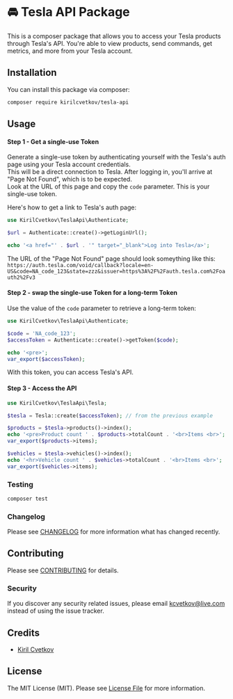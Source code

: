 # 🚘 Tesla API Package

This is a composer package that allows you to access your Tesla products through Tesla's API. You're able to view products, send commands, get metrics, and more from your Tesla account.

## Installation

You can install this package via composer:

```bash
composer require kirilcvetkov/tesla-api
```

## Usage

#### Step 1 - Get a single-use Token
Generate a single-use token by authenticating yourself with the Tesla's auth page using your Tesla account credentials.<br>
This will be a direct connection to Tesla. After logging in, you'll arrive at "Page Not Found", which is to be expected.<br>
Look at the URL of this page and copy the `code` parameter. This is your single-use token.

Here's how to get a link to Tesla's auth page:
```php
use KirilCvetkov\TeslaApi\Authenticate;

$url = Authenticate::create()->getLoginUrl();

echo '<a href="' . $url . '" target="_blank">Log into Tesla</a>';
```
The URL of the "Page Not Found" page should look someything like this: `https://auth.tesla.com/void/callback?locale=en-US&code=NA_code_123&state=zzz&issuer=https%3A%2F%2Fauth.tesla.com%2Foauth2%2Fv3`

#### Step 2 - swap the single-use Token for a long-term Token
Use the value of the `code` parameter to retrieve a long-term token:

```php
use KirilCvetkov\TeslaApi\Authenticate;

$code = 'NA_code_123';
$accessToken = Authenticate::create()->getToken($code);

echo '<pre>';
var_export($accessToken);
```

With this token, you can access Tesla's API.

#### Step 3 - Access the API

```php
use KirilCvetkov\TeslaApi\Tesla;

$tesla = Tesla::create($accessToken); // from the previous example

$products = $tesla->products()->index();
echo '<pre>Product count ' . $products->totalCount . '<br>Items <br>';
var_export($products->items);

$vehicles = $tesla->vehicles()->index();
echo '<hr>Vehicle count ' . $vehicles->totalCount . '<br>Items <br>';
var_export($vehicles->items);
```

### Testing

```bash
composer test
```

### Changelog

Please see [CHANGELOG](CHANGELOG.md) for more information what has changed recently.

## Contributing

Please see [CONTRIBUTING](CONTRIBUTING.md) for details.

### Security

If you discover any security related issues, please email kcvetkov@live.com instead of using the issue tracker.

## Credits

-   [Kiril Cvetkov](https://github.com/kirilcvetkov)

## License

The MIT License (MIT). Please see [License File](LICENSE.md) for more information.

